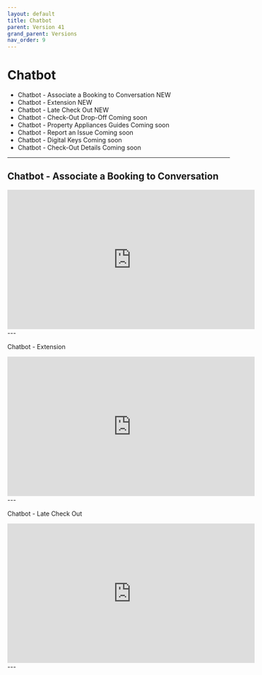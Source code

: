 ```yaml
---
layout: default
title: Chatbot
parent: Version 41
grand_parent: Versions
nav_order: 9
---
```


# Chatbot

* Chatbot - Associate a Booking to Conversation <span class="label label-purple">NEW</span>
* Chatbot - Extension <span class="label label-purple">NEW</span>
* Chatbot - Late Check Out <span class="label label-purple">NEW</span>
* Chatbot - Check-Out Drop-Off <span class="label label-yellow">Coming soon</span>
* Chatbot - Property Appliances Guides <span class="label label-yellow">Coming soon</span>
* Chatbot - Report an Issue <span class="label label-yellow">Coming soon</span>
* Chatbot - Digital Keys <span class="label label-yellow">Coming soon</span>
* Chatbot - Check-Out Details <span class="label label-yellow">Coming soon</span>



--- 
<!-- {: .highlight }
Coming Soon... -->


## Chatbot - Associate a Booking to Conversation

<div class="video-container">
    <iframe width="560" height="315" src="https://www.youtube.com/embed/40SExHa9EnM" title="YouTube video player" frameborder="0" allow="accelerometer; autoplay; clipboard-write; encrypted-media; gyroscope; picture-in-picture; web-share" allowfullscreen></iframe>
</div>
---



Chatbot - Extension

<div class="video-container">
    <iframe width="560" height="315" src="https://www.youtube.com/embed/C5YkmpUdJBY" title="YouTube video player" frameborder="0" allow="accelerometer; autoplay; clipboard-write; encrypted-media; gyroscope; picture-in-picture; web-share" allowfullscreen></iframe>
</div>
---



Chatbot - Late Check Out

<div class="video-container">
    <iframe width="560" height="315" src="https://www.youtube.com/embed/gtHjI4q5MsM" title="YouTube video player" frameborder="0" allow="accelerometer; autoplay; clipboard-write; encrypted-media; gyroscope; picture-in-picture; web-share" allowfullscreen></iframe>
</div>
---